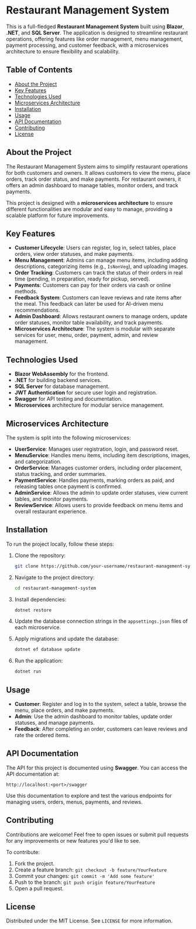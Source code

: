 
# Restaurant Management System

This is a full-fledged **Restaurant Management System** built using **Blazor**, **.NET**, and **SQL Server**. The application is designed to streamline restaurant operations, offering features like order management, menu management, payment processing, and customer feedback, with a microservices architecture to ensure flexibility and scalability.

## Table of Contents

- [About the Project](#about-the-project)
- [Key Features](#key-features)
- [Technologies Used](#technologies-used)
- [Microservices Architecture](#microservices-architecture)
- [Installation](#installation)
- [Usage](#usage)
- [API Documentation](#api-documentation)
- [Contributing](#contributing)
- [License](#license)

## About the Project

The Restaurant Management System aims to simplify restaurant operations for both customers and owners. It allows customers to view the menu, place orders, track order status, and make payments. For restaurant owners, it offers an admin dashboard to manage tables, monitor orders, and track payments.

This project is designed with a **microservices architecture** to ensure different functionalities are modular and easy to manage, providing a scalable platform for future improvements.

## Key Features

- **Customer Lifecycle**: Users can register, log in, select tables, place orders, view order statuses, and make payments.
- **Menu Management**: Admins can manage menu items, including adding descriptions, categorizing items (e.g., `IsNonVeg`), and uploading images.
- **Order Tracking**: Customers can track the status of their orders in real time (pending, in preparation, ready for pickup, served).
- **Payments**: Customers can pay for their orders via cash or online methods.
- **Feedback System**: Customers can leave reviews and rate items after the meal. This feedback can later be used for AI-driven menu recommendations.
- **Admin Dashboard**: Allows restaurant owners to manage orders, update order statuses, monitor table availability, and track payments.
- **Microservices Architecture**: The system is modular with separate services for user, menu, order, payment, admin, and review management.

## Technologies Used

- **Blazor WebAssembly** for the frontend.
- **.NET** for building backend services.
- **SQL Server** for database management.
- **JWT Authentication** for secure user login and registration.
- **Swagger** for API testing and documentation.
- **Microservices** architecture for modular service management.

## Microservices Architecture

The system is split into the following microservices:

- **UserService**: Manages user registration, login, and password reset.
- **MenuService**: Handles menu items, including item descriptions, images, and categorization.
- **OrderService**: Manages customer orders, including order placement, status tracking, and order summaries.
- **PaymentService**: Handles payments, marking orders as paid, and releasing tables once payment is confirmed.
- **AdminService**: Allows the admin to update order statuses, view current tables, and monitor payments.
- **ReviewService**: Allows users to provide feedback on menu items and overall restaurant experience.

## Installation

To run the project locally, follow these steps:

1. Clone the repository:
   ```bash
   git clone https://github.com/your-username/restaurant-management-system.git
   ```

2. Navigate to the project directory:
   ```bash
   cd restaurant-management-system
   ```

3. Install dependencies:
   ```bash
   dotnet restore
   ```

4. Update the database connection strings in the `appsettings.json` files of each microservice.

5. Apply migrations and update the database:
   ```bash
   dotnet ef database update
   ```

6. Run the application:
   ```bash
   dotnet run
   ```

## Usage

- **Customer**: Register and log in to the system, select a table, browse the menu, place orders, and make payments.
- **Admin**: Use the admin dashboard to monitor tables, update order statuses, and manage payments.
- **Feedback**: After completing an order, customers can leave reviews and rate the ordered items.

## API Documentation

The API for this project is documented using **Swagger**. You can access the API documentation at:

```
http://localhost:<port>/swagger
```

Use this documentation to explore and test the various endpoints for managing users, orders, menus, payments, and reviews.

## Contributing

Contributions are welcome! Feel free to open issues or submit pull requests for any improvements or new features you'd like to see.

To contribute:

1. Fork the project.
2. Create a feature branch: `git checkout -b feature/YourFeature`
3. Commit your changes: `git commit -m 'Add some feature'`
4. Push to the branch: `git push origin feature/YourFeature`
5. Open a pull request.

## License

Distributed under the MIT License. See `LICENSE` for more information.
